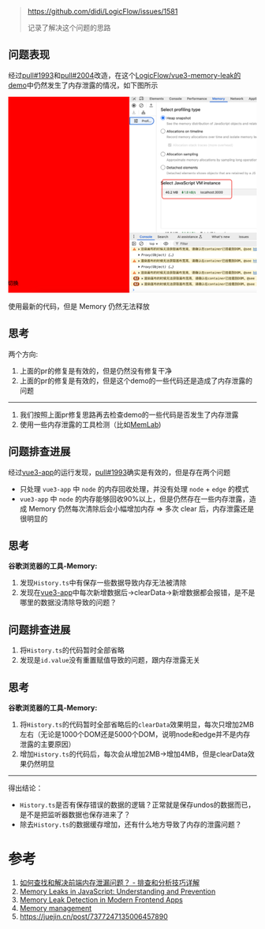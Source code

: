 > https://github.com/didi/LogicFlow/issues/1581
> 
> 记录了解决这个问题的思路

## 问题表现

经过[pull#1993](https://github.com/didi/LogicFlow/pull/1993)和[pull#2004](https://github.com/didi/LogicFlow/pull/2004)改造，在这个[LogicFlow/vue3-memory-leak的demo](https://github.com/didi/LogicFlow/tree/master/examples/vue3-memory-leak)中仍然发生了内存泄露的情况，如下图所示

![内存泄露](./image/1.png)

使用最新的代码，但是 Memory 仍然无法释放

## 思考

两个方向:
1. 上面的pr的修复是有效的，但是仍然没有修复干净
2. 上面的pr的修复是有效的，但是这个demo的一些代码还是造成了内存泄露的问题

-------

1. 我们按照上面pr修复思路再去检查demo的一些代码是否发生了内存泄露
2. 使用一些内存泄露的工具检测（比如[MemLab](https://github.com/facebook/memlab?spm=5aebb161.2ef5001f.0.0.3dff5171UJh1iK))

## 问题排查进展

经过[vue3-app](https://github.com/didi/LogicFlow/tree/master/examples/vue3-app)的运行发现，[pull#1993](https://github.com/didi/LogicFlow/pull/1993)确实是有效的，但是存在两个问题
- 只处理 `vue3-app` 中 `node` 的内存回收处理，并没有处理 `node` + `edge` 的模式
-  `vue3-app` 中 `node` 的内存能够回收90%以上，但是仍然存在一些内存泄露，造成 Memory 仍然每次清除后会小幅增加内存 => 多次 clear 后，内存泄露还是很明显的

## 思考

**谷歌浏览器的工具-Memory:**
1. 发现`History.ts`中有保存一些数据导致内存无法被清除
2. 发现在[vue3-app](https://github.com/didi/LogicFlow/tree/master/examples/vue3-app)中每次新增数据后->clearData->新增数据都会报错，是不是哪里的数据没清除导致的问题？

## 问题排查进展
1. 将`History.ts`的代码暂时全部省略
2. 发现是`id.value`没有重置赋值导致的问题，跟内存泄露无关


## 思考
**谷歌浏览器的工具-Memory:**
1. 将`History.ts`的代码暂时全部省略后的`clearData`效果明显，每次只增加2MB左右（无论是1000个DOM还是5000个DOM，说明node和edge并不是内存泄露的主要原因）
2. 增加`History.ts`的代码后，每次会从增加2MB->增加4MB，但是clearData效果仍然明显
------
得出结论：
- `History.ts`是否有保存错误的数据的逻辑？正常就是保存undos的数据而已，是不是把监听器数据也保存进来了？
- 除去`History.ts`的数据缓存增加，还有什么地方导致了内存的泄露问题？





# 参考
1. [如何查找和解决前端内存泄漏问题？ - 排查和分析技巧详解](https://juejin.cn/post/7232127712642547770)
2. [Memory Leaks in JavaScript: Understanding and Prevention](https://medium.com/@vikramkadu/memory-leaks-in-javascript-understanding-and-prevention-667835fcc650)
3. [Memory Leak Detection in Modern Frontend Apps](https://dev.to/shcheglov/graphql-non-standard-way-of-selecting-a-client-library-5bid)
4. [Memory management](https://developer.mozilla.org/en-US/docs/Web/JavaScript/Memory_management?spm=5aebb161.2ef5001f.0.0.3dff5171UJh1iK)
5. https://juejin.cn/post/7377247135006457890



